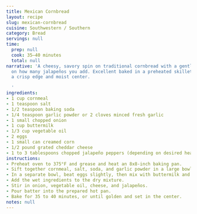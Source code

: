 ```yaml
---
title: Mexican Cornbread
layout: recipe
slug: mexican-cornbread
cuisine: Southwestern / Southern
category: Bread
servings: null
time:
  prep: null
  cook: 35–40 minutes
  total: null
narrative: 'A cheesy, savory spin on traditional cornbread with a gentle or bold kick—depending
  on how many jalapeños you add. Excellent baked in a preheated skillet or pan for
  a crisp edge and moist center.

  '
ingredients:
- 1 cup cornmeal
- 1 teaspoon salt
- 1/2 teaspoon baking soda
- 1/4 teaspoon garlic powder or 2 cloves minced fresh garlic
- 1 small chopped onion
- 1 cup buttermilk
- 1/3 cup vegetable oil
- 2 eggs
- 1 small can creamed corn
- 1/2 pound grated cheddar cheese
- 1 to 3 tablespoons chopped jalapeño peppers (depending on desired heat)
instructions:
- Preheat oven to 375°F and grease and heat an 8x8-inch baking pan.
- Sift together cornmeal, salt, soda, and garlic powder in a large bowl.
- In a separate bowl, beat eggs slightly, then mix with buttermilk and creamed corn.
- Add the wet ingredients to the dry mixture.
- Stir in onion, vegetable oil, cheese, and jalapeños.
- Pour batter into the prepared hot pan.
- Bake for 35 to 40 minutes, or until golden and set in the center.
notes: null
---
```

